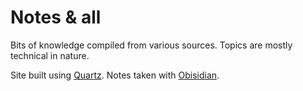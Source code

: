 # Notes & all

Bits of knowledge compiled from various sources. Topics are mostly technical in nature.

Site built using [Quartz](https://quartz.jzhao.xyz/). Notes taken with [Obisidian](https://obsidian.md/).
